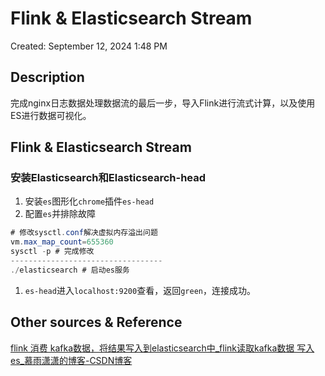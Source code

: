 # Flink & Elasticsearch Stream

Created: September 12, 2024 1:48 PM

## Description

完成nginx日志数据处理数据流的最后一步，导入Flink进行流式计算，以及使用ES进行数据可视化。

## Flink & Elasticsearch Stream

### 安装Elasticsearch和Elasticsearch-head

1. 安装`es`图形化`chrome`插件`es-head`
2. 配置`es`并排除故障

```java
# 修改sysctl.conf解决虚拟内存溢出问题
vm.max_map_count=655360
sysctl -p # 完成修改
----------------------------------
./elasticsearch # 启动es服务
```

1. `es-head`进入`localhost:9200`查看，返回`green`，连接成功。

## Other sources & Reference

[flink 消费 kafka数据，将结果写入到elasticsearch中_flink读取kafka数据 写入es_慕雨潇潇的博客-CSDN博客](https://blog.csdn.net/dlhszn1mfy/article/details/89675942)